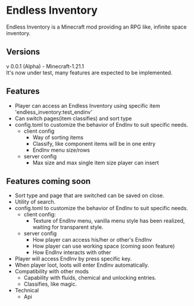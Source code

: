 
Endless Inventory
=========

Endless Inventory is a Minecraft mod providing an RPG like, infinite space inventory.

Versions
----

v 0.0.1 (Alpha) - Minecraft-1.21.1  
It's now under test, many features are expected to be implemented.

Features
-----
+ Player can access an Endless Inventory using specific item 'endless_inventory:test_endinv'
+ Can switch pages(item classifies) and sort type
+ config.toml to customize the behavior of EndInv to suit specific needs.
  + client config
    + Way of sorting items
    + Classify, like component items will be in one entry
    + EndInv menu size/rows
  + server config
    + Max size and max single item size player can insert

Features coming soon
----
+ Sort type and page that are switched can be saved on close.
+ Utility of search.
+ config.toml to customize the behavior of EndInv to suit specific needs.
  + client config:
    + Texture of EndInv menu, vanilla menu style has been realized, waiting for transparent style.
  + server config
    + How player can access his/her or other's EndInv
    + How player can use working space (coming soon feature)
    + How EndInv interacts with other
+ Player will access EndInv by press specific key.
+ When player loot, loots will enter EndInv automatically.
+ Compatibility with other mods
  + Capability with fluids, chemical and unlocking entries.
  + Classifies, like magic.
+ Technical
  + Api